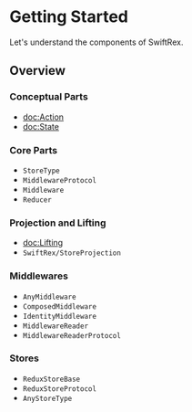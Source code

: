 # Getting Started

Let's understand the components of SwiftRex.

## Overview

### Conceptual Parts

- <doc:Action>
- <doc:State>

### Core Parts

- ``StoreType``
- ``MiddlewareProtocol``
- ``Middleware``
- ``Reducer``

### Projection and Lifting
- <doc:Lifting>
- ``SwiftRex/StoreProjection``

### Middlewares
- ``AnyMiddleware``
- ``ComposedMiddleware``
- ``IdentityMiddleware``
- ``MiddlewareReader``
- ``MiddlewareReaderProtocol``

### Stores
- ``ReduxStoreBase``
- ``ReduxStoreProtocol``
- ``AnyStoreType``
